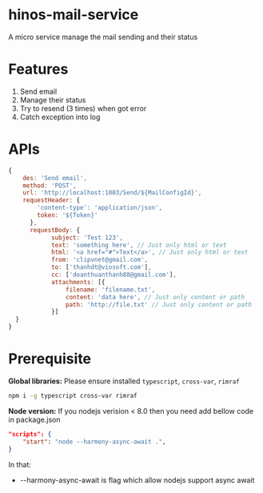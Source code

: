 # hinos-mail-service
A micro service manage the mail sending and their status

# Features
1. Send email
2. Manage their status
3. Try to resend (3 times) when got error
4. Catch exception into log

# APIs

```js
{
    des: 'Send email',
    method: 'POST',
    url: 'http://localhost:1003/Send/${MailConfigId}',
    requestHeader: {
        'content-type': 'application/json',
        token: '${Token}'
      },
      requestBody: {
            subject: 'Test 123',
            text: 'something here', // Just only html or text
            html: '<a href="#">Text</a>', // Just only html or text
            from: 'clipvnet@gmail.com',
            to: ['thanhdt@viosoft.com'],
            cc: ['doanthuanthanh88@gmail.com'],
            attachments: [{
                filename: 'filename.txt',
                content: 'data here', // Just only content or path
                path: 'http://file.txt' // Just only content or path
            }]
  }
}
```

# Prerequisite
__Global libraries:__ Please ensure installed ```typescript```, ```cross-var```, ```rimraf```
```sh
npm i -g typescript cross-var rimraf
```
__Node version:__ If you nodejs verision < 8.0 then you need add bellow code in package.json
```json
"scripts": {
    "start": "node --harmony-async-await .",
}
```
In that: 
* --harmony-async-await is flag which allow nodejs support async await